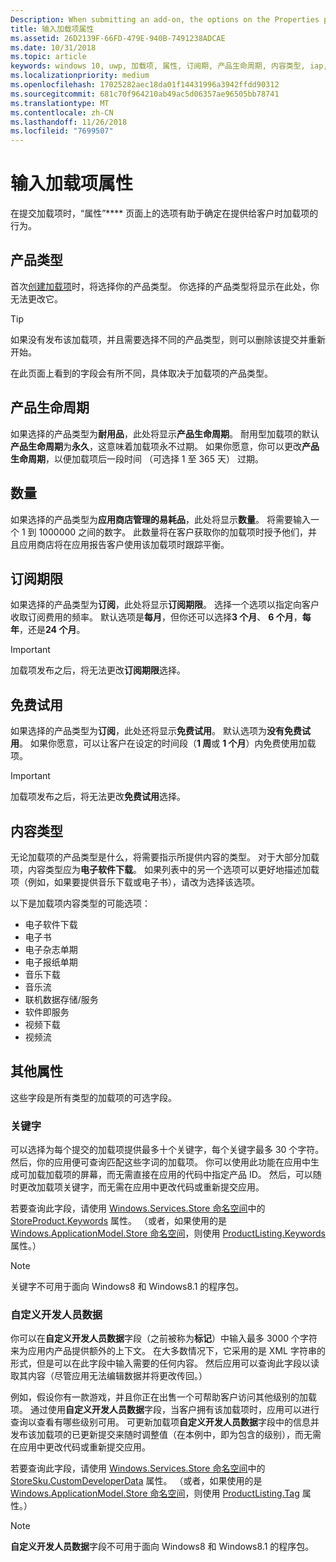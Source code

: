 ```yaml
---
Description: When submitting an add-on, the options on the Properties page help determine the behavior of your add-on when offered to customers.
title: 输入加载项属性
ms.assetid: 26D2139F-66FD-479E-940B-7491238ADCAE
ms.date: 10/31/2018
ms.topic: article
keywords: windows 10, uwp, 加载项, 属性, 订阅期, 产品生命周期, 内容类型, iap, 应用内购买, 应用内产品
ms.localizationpriority: medium
ms.openlocfilehash: 17025282aec18da01f14431996a3942ffdd90312
ms.sourcegitcommit: 681c70f964210ab49ac5d06357ae96505bb78741
ms.translationtype: MT
ms.contentlocale: zh-CN
ms.lasthandoff: 11/26/2018
ms.locfileid: "7699507"
---
```

# <a name="enter-add-on-properties"></a>输入加载项属性

在提交加载项时，“属性”**** 页面上的选项有助于确定在提供给客户时加载项的行为。

## <a name="product-type"></a>产品类型

首次[创建加载项](set-your-add-on-product-id.md)时，将选择你的产品类型。 你选择的产品类型将显示在此处，你无法更改它。

> [!TIP]
> 如果没有发布该加载项，并且需要选择不同的产品类型，则可以删除该提交并重新开始。

在此页面上看到的字段会有所不同，具体取决于加载项的产品类型。


## <a name="product-lifetime"></a>产品生命周期

如果选择的产品类型为**耐用品**，此处将显示**产品生命周期**。 耐用型加载项的默认**产品生命周期**为**永久**，这意味着加载项永不过期。 如果你愿意，你可以更改**产品生命周期**，以便加载项后一段时间 （可选择 1 至 365 天） 过期。


## <a name="quantity"></a>数量

如果选择的产品类型为**应用商店管理的易耗品**，此处将显示**数量**。 将需要输入一个 1 到 1000000 之间的数字。 此数量将在客户获取你的加载项时授予他们，并且应用商店将在应用报告客户使用该加载项时跟踪平衡。


## <a name="subscription-period"></a>订阅期限

如果选择的产品类型为**订阅**，此处将显示**订阅期限**。 选择一个选项以指定向客户收取订阅费用的频率。 默认选项是**每月**，但你还可以选择**3 个月**、 **6 个月**，**每年**，还是**24 个月**。

> [!IMPORTANT]
> 加载项发布之后，将无法更改**订阅期限**选择。


## <a name="free-trial"></a>免费试用

如果选择的产品类型为**订阅**，此处还将显示**免费试用**。 默认选项为**没有免费试用**。 如果你愿意，可以让客户在设定的时间段（**1 周**或 **1 个月**）内免费使用加载项。 

> [!IMPORTANT]
> 加载项发布之后，将无法更改**免费试用**选择。


## <a name="content-type"></a>内容类型

无论加载项的产品类型是什么，将需要指示所提供内容的类型。 对于大部分加载项，内容类型应为**电子软件下载**。 如果列表中的另一个选项可以更好地描述加载项（例如，如果要提供音乐下载或电子书），请改为选择该选项。

以下是加载项内容类型的可能选项：

-   电子软件下载
-   电子书
-   电子杂志单期
-   电子报纸单期
-   音乐下载
-   音乐流
-   联机数据存储/服务
-   软件即服务
-   视频下载
-   视频流


## <a name="additional-properties"></a>其他属性

这些字段是所有类型的加载项的可选字段。

<span id="keywords" />

### <a name="keywords"></a>关键字

可以选择为每个提交的加载项提供最多十个关键字，每个关键字最多 30 个字符。 然后，你的应用便可查询匹配这些字词的加载项。 你可以使用此功能在应用中生成可加载加载项的屏幕，而无需直接在应用的代码中指定产品 ID。 然后，可以随时更改加载项关键字，而无需在应用中更改代码或重新提交应用。

若要查询此字段，请使用 [Windows.Services.Store 命名空间](https://docs.microsoft.com/uwp/api/Windows.Services.Store)中的 [StoreProduct.Keywords](https://docs.microsoft.com/uwp/api/windows.services.store.storeproduct.Keywords) 属性。 （或者，如果使用的是 [Windows.ApplicationModel.Store 命名空间](https://docs.microsoft.com/uwp/api/Windows.ApplicationModel.Store)，则使用 [ProductListing.Keywords](https://docs.microsoft.com/uwp/api/windows.applicationmodel.store.productlisting.Keywords) 属性。）

> [!NOTE]
> 关键字不可用于面向 Windows8 和 Windows8.1 的程序包。

<span id="custom-developer-data" />

### <a name="custom-developer-data"></a>自定义开发人员数据

你可以在**自定义开发人员数据**字段（之前被称为**标记**）中输入最多 3000 个字符来为应用内产品提供额外的上下文。 在大多数情况下，它采用的是 XML 字符串的形式，但是可以在此字段中输入需要的任何内容。 然后应用可以查询此字段以读取其内容（尽管应用无法编辑数据并将更改传回。）

例如，假设你有一款游戏，并且你正在出售一个可帮助客户访问其他级别的加载项。 通过使用**自定义开发人员数据**字段，当客户拥有该加载项时，应用可以进行查询以查看有哪些级别可用。 可更新加载项**自定义开发人员数据**字段中的信息并发布该加载项的已更新提交来随时调整值（在本例中，即为包含的级别），而无需在应用中更改代码或重新提交应用。

若要查询此字段，请使用 [Windows.Services.Store 命名空间](https://docs.microsoft.com/uwp/api/Windows.Services.Store)中的 [StoreSku.CustomDeveloperData](https://docs.microsoft.com/uwp/api/windows.services.store.storesku.customdeveloperdata#Windows_Services_Store_StoreSku_CustomDeveloperData) 属性。 （或者，如果使用的是 [Windows.ApplicationModel.Store 命名空间](https://docs.microsoft.com/uwp/api/Windows.ApplicationModel.Store)，则使用 [ProductListing.Tag](https://docs.microsoft.com/uwp/api/windows.applicationmodel.store.productlisting.tag#Windows_ApplicationModel_Store_ProductListing_Tag) 属性。）

> [!NOTE]
> **自定义开发人员数据**字段不可用于面向 Windows8 和 Windows8.1 的程序包。

 

 

 
